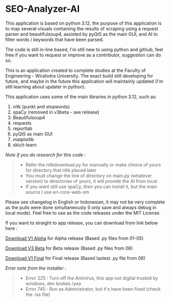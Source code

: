 # SEO-Analyzer-AI

This application is based on python 3.12, the purpose of this application is to map several visuals containing the results of scraping using a request parser and beautifulsoup4, assisted by pyQt5 as the main GUI, and AI to filter words / keywords that have been parsed. 

The code is still in-line based, I'm still new to using python and github, feel free if you want to request or improve as a contributor, suggestion can do so.

This is an application created to complete studies at the Faculty of Engineering - Wiralodra University. The exact build still developing for future, and maybe in the future this application will maintainly updated (I'm still learning about updater in python).

This application uses some of the main libraries in python 3.12, such as:

1. nltk (punkt and stopwords)
2. spaCy (removed in v3beta - see release)
3. Beautifulsoup4
4. requests
5. reportlab
6. pyQt5 as main GUI
7. matplotlib
8. skicit-learn

*Note if you do research for this code :*
>- Refer the nltkdownload.py for manually or make choice of yours for directory that nltk placed later
>- You must change the line of directory on main.py (whatever version) to directories of yours, it will provide the AI from local
>- If you want still use spaCy, then you can install it, but the main source I use en-core-web-sm

Please see changelog in English or Indonesian, it may not be very complete as the pulls were done simultaneously (I only save and always debug in local mode). Feel free to use as the code releases under the MIT License.

If you want to straight to app release, you can download from link below here :

[Download V1 Alpha](https://github.com/XYLxiria/SEO-Analyzer-AI/releases/download/publish/SEOAnalyzerInstaller.exe) for Alpha release (Based .py files from 01-05)

[Download V3 Beta](https://github.com/XYLxiria/SEO-Analyzer-AI/releases/download/lastestpublish/SEOAnalyzerInstallerV3-beta.exe) for Beta release (Based .py files from 06)

[Download V1 Final](https://github.com/XYLxiria/SEO-Analyzer-AI/releases/download/publishfinal/SEOAnalyzerInstallerV1Final.exe) for Final release (Based lastest .py file from 06)

*Error note from the installer :*
>- Error 225 : Turn off the Antivirus, this app not digital trusted by windows, dev brokes /yea
>- Error 740 : Run as Administrator, but it's have been fixed (check the .iss file)

